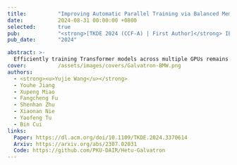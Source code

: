 ```yaml
---
title:          "Improving Automatic Parallel Training via Balanced Memory Workload Optimization"
date:           2024-08-31 00:00:00 +0800
selected:       true
pub:            "<strong>[TKDE 2024 (CCF-A) | First Author]</strong> IEEE Transactions on Knowledge and Data Engineering"
pub_date:       "2024"

abstract: >-
  Efficiently training Transformer models across multiple GPUs remains a complex challenge due to the abundance of parallelism options. In this paper, we present Galvatron-BMW, a novel system framework that integrates multiple prevalent parallelism dimensions, which not only targets automatic parallelism optimization for large-scale Transformer models training, but also considers the Balancing trade-off between Memory and computation Workloads across devices through a novel bi-objective optimization framework. Experiments demonstrate the efficiency of our system.
cover:          /assets/images/covers/Galvatron-BMW.png
authors:
  - <strong><u>Yujie Wang</u></strong>
  - Youhe Jiang
  - Xupeng Miao
  - Fangcheng Fu
  - Shenhan Zhu
  - Xiaonan Nie
  - Yaofeng Tu
  - Bin Cui
links:
  Paper: https://dl.acm.org/doi/10.1109/TKDE.2024.3370614
  Arxiv: https://arxiv.org/abs/2307.02031
  Code: https://github.com/PKU-DAIR/Hetu-Galvatron
---
```

